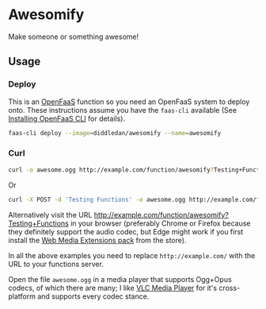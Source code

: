 # Awesomify #

Make someone or something awesome!

## Usage ##

### Deploy ###

This is an [OpenFaaS](https://www.openfaas.com/) function so you need an OpenFaaS system to deploy onto. These instructions assume you have the `faas-cli` available (See [Installing OpenFaaS CLI](https://docs.openfaas.com/cli/install/) for details).

```bash
faas-cli deploy --image=diddledan/awesomify --name=awesomify
```

### Curl ###

```bash
curl -o awesome.ogg http://example.com/function/awesomify?Testing+Functions
```

Or

```bash
curl -X POST -d 'Testing Functions' -o awesome.ogg http://example.com/function/awesomify
```

Alternatively visit the URL http://example.com/function/awesomify?Testing+Functions in your browser (preferably Chrome or Firefox because they definitely support the audio codec, but Edge might work if you first install the [Web Media Extensions pack](https://www.microsoft.com/en-us/p/web-media-extensions/9n5tdp8vcmhs) from the store).

In all the above examples you need to replace `http://example.com/` with the URL to your functions server.

Open the file `awesome.ogg` in a media player that supports Ogg+Opus codecs, of which there are many; I like [VLC Media Player](https://www.videolan.org/) for it's cross-platform and supports every codec stance.